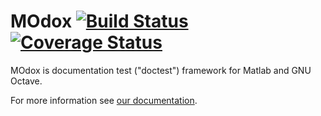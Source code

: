 # MOdox [![Build Status](https://travis-ci.org/MOdox/MOdox.svg?branch=master)](https://travis-ci.org/MOdox/MOdox) [![Coverage Status](https://coveralls.io/repos/github/MOdox/MOdox/badge.svg?branch=master)](https://coveralls.io/github/MOdox/MOdox?branch=master)

MOdox is documentation test ("doctest") framework for Matlab and GNU Octave.

For more information see [our documentation](http://moxunit.github.io/MOxUnit/modox/index.html).
